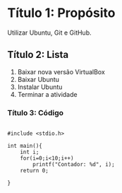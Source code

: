 # Título 1: Propósito

Utilizar Ubuntu, Git e GitHub.

## Título 2: Lista

1. Baixar nova versão VirtualBox
2. Baixar Ubuntu
3. Instalar Ubuntu
4. Terminar a atividade

### Título 3: Código



```

#include <stdio.h>

int main(){
	int i;
	for(i=0;i<10;i++)
		printf("Contador: %d", i);
	return 0;

}

```

